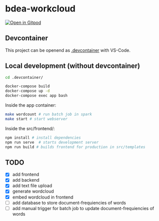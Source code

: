# bdea-workcloud

[![Open in Gitpod](https://gitpod.io/button/open-in-gitpod.svg)](https://gitpod.io/#https://github.com/anbraten/bdea-wordcloud)

## Devcontainer

This project can be openend as [.devcontainer](https://code.visualstudio.com/docs/remote/containers) with VS-Code.

## Local development (without devcontainer)

```bash
cd .devcontainer/

docker-compose build
docker-compose up -d
docker-compose exec app bash
```


Inside the app container:

```bash
make wordcount # run batch job in spark
make start # start webserver
``` 

Inside the src/frontend/:
```bash
npm install # install dependencies 
npm run serve  # starts development server
npm run build # builds frontend for production in src/templates
``` 

## TODO
- [x] add frontend
- [x] add backend
- [x] add text file upload
- [x] generate wordcloud
- [x] embed wordcloud in frontend
- [ ] add database to store document-frequiencies of words
- [ ] add manual trigger for batch job to update document-frequiencies of words
